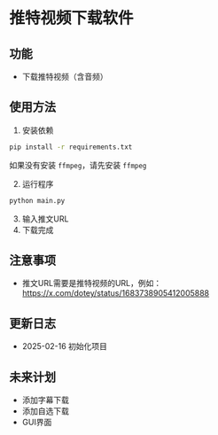 # 推特视频下载软件

## 功能
- 下载推特视频（含音频）

## 使用方法

1. 安装依赖
```bash
pip install -r requirements.txt
```
如果没有安装 `ffmpeg`，请先安装 `ffmpeg`

2. 运行程序
```bash
python main.py
```

3. 输入推文URL
4. 下载完成

## 注意事项
- 推文URL需要是推特视频的URL，例如：https://x.com/dotey/status/1683738905412005888

## 更新日志
- 2025-02-16 初始化项目

## 未来计划
- 添加字幕下载
- 添加自选下载
- GUI界面

